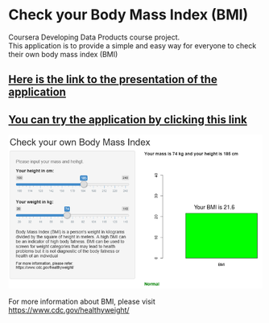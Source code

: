 # Check your Body Mass Index (BMI)

Coursera Developing Data Products course project.<br />
This application is to provide a simple and easy way for everyone to check their own body mass index (BMI)

## **[Here is the link to the presentation of the application](http://rpubs.com/TKam120/306397)**
## **[You can try the  application by clicking this link](https://tkam120.shinyapps.io/checkyourbodymassindex/)**

![Title image](chkbmi.png)

For more information about BMI, please visit https://www.cdc.gov/healthyweight/

